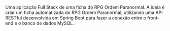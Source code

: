 Uma aplicação Full Stack de uma ficha do RPG Ordem Paranormal.
A ideia é criar um ficha automatizada do RPG Ordem Paranormal, utilizando uma API RESTful desenvolvida em Spring Boot para fazer a conexão entre o front-end e o banco de dados MySQL.
